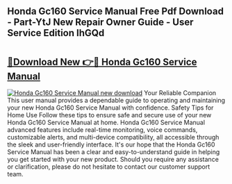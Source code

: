 ## Honda Gc160 Service Manual Free Pdf Download - Part-YtJ New Repair Owner Guide - User Service Edition IhGQd

# <h2><a href="http://bc2899.oget.top/?id=Honda+Gc160+Service+Manual">🔗Download New 👉🔴 Honda Gc160 Service Manual</a></h2>

[![Honda Gc160 Service Manual new download](https://i.imgur.com/5g1atiW.png)](http://bc2899.oget.top/?id=Honda+Gc160+Service+Manual)
Your Reliable Companion This user manual provides a dependable guide to operating and maintaining your new Honda Gc160 Service Manual with confidence. Safety Tips for Home Use Follow these tips to ensure safe and secure use of your new Honda Gc160 Service Manual at home. Honda Gc160 Service Manual advanced features include real-time monitoring, voice commands, customizable alerts, and multi-device compatibility, all accessible through the sleek and user-friendly interface. It's our hope that the Honda Gc160 Service Manual has been a clear and easy-to-understand guide in helping you get started with your new product. Should you require any assistance or clarification, please do not hesitate to contact our customer support team.
